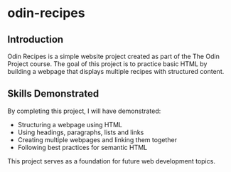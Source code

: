 # odin-recipes

## Introduction

Odin Recipes is a simple website project created as part of the The Odin Project course. The goal of this project is to practice basic HTML by building a webpage that displays multiple recipes with structured content.

## Skills Demonstrated

By completing this project, I will have demonstrated:

- Structuring a webpage using HTML
- Using headings, paragraphs, lists and links
- Creating multiple webpages and linking them together
- Following best practices for semantic HTML

This project serves as a foundation for future web development topics.
